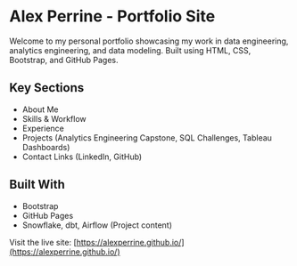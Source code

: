 # Alex Perrine - Portfolio Site

Welcome to my personal portfolio showcasing my work in data engineering, analytics engineering, and data modeling. Built using HTML, CSS, Bootstrap, and GitHub Pages.

## Key Sections
- About Me
- Skills & Workflow
- Experience
- Projects (Analytics Engineering Capstone, SQL Challenges, Tableau Dashboards)
- Contact Links (LinkedIn, GitHub)

## Built With
- Bootstrap
- GitHub Pages
- Snowflake, dbt, Airflow (Project content)

Visit the live site: [https://alexperrine.github.io/](https://alexperrine.github.io/)
